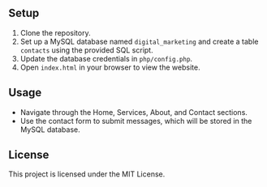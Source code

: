
## Setup

1. Clone the repository.
2. Set up a MySQL database named `digital_marketing` and create a table `contacts` using the provided SQL script.
3. Update the database credentials in `php/config.php`.
4. Open `index.html` in your browser to view the website.

## Usage

- Navigate through the Home, Services, About, and Contact sections.
- Use the contact form to submit messages, which will be stored in the MySQL database.

## License

This project is licensed under the MIT License.